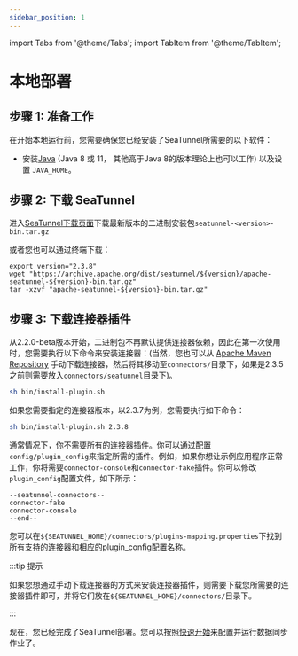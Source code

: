 ```yaml
---
sidebar_position: 1
---
```


import Tabs from '@theme/Tabs';
import TabItem from '@theme/TabItem';

# 本地部署

## 步骤 1: 准备工作

在开始本地运行前，您需要确保您已经安装了SeaTunnel所需要的以下软件：

* 安装[Java](https://www.java.com/en/download/) (Java 8 或 11， 其他高于Java 8的版本理论上也可以工作) 以及设置 `JAVA_HOME`。

## 步骤 2: 下载 SeaTunnel

进入[SeaTunnel下载页面](https://seatunnel.apache.org/download)下载最新版本的二进制安装包`seatunnel-<version>-bin.tar.gz`

或者您也可以通过终端下载：

```shell
export version="2.3.8"
wget "https://archive.apache.org/dist/seatunnel/${version}/apache-seatunnel-${version}-bin.tar.gz"
tar -xzvf "apache-seatunnel-${version}-bin.tar.gz"
```

## 步骤 3: 下载连接器插件

从2.2.0-beta版本开始，二进制包不再默认提供连接器依赖，因此在第一次使用时，您需要执行以下命令来安装连接器：(当然，您也可以从 [Apache Maven Repository](https://repo.maven.apache.org/maven2/org/apache/seatunnel/) 手动下载连接器，然后将其移动至`connectors/`目录下，如果是2.3.5之前则需要放入`connectors/seatunnel`目录下)。

```bash
sh bin/install-plugin.sh
```

如果您需要指定的连接器版本，以2.3.7为例，您需要执行如下命令：

```bash
sh bin/install-plugin.sh 2.3.8
```

通常情况下，你不需要所有的连接器插件。你可以通过配置`config/plugin_config`来指定所需的插件。例如，如果你想让示例应用程序正常工作，你将需要`connector-console`和`connector-fake`插件。你可以修改`plugin_config`配置文件，如下所示：

```plugin_config
--seatunnel-connectors--
connector-fake
connector-console
--end--
```

您可以在`${SEATUNNEL_HOME}/connectors/plugins-mapping.properties`下找到所有支持的连接器和相应的plugin_config配置名称。

:::tip 提示

如果您想通过手动下载连接器的方式来安装连接器插件，则需要下载您所需要的连接器插件即可，并将它们放在`${SEATUNNEL_HOME}/connectors/`目录下。

:::

现在，您已经完成了SeaTunnel部署。您可以按照[快速开始](quick-start-seatunnel-engine.md)来配置并运行数据同步作业了。
